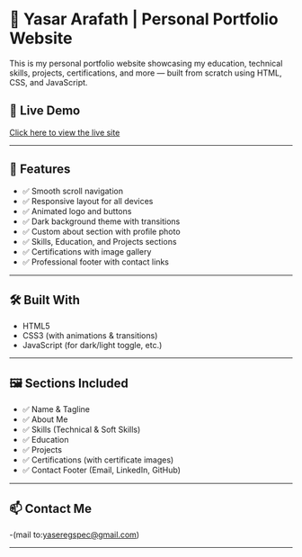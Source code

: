 # 💼 Yasar Arafath | Personal Portfolio Website

This is my personal portfolio website showcasing my education, technical skills, projects, certifications, and more — built from scratch using HTML, CSS, and JavaScript.

## 🔗 Live Demo

[Click here to view the live site](https://yasertechie.github.io/Updated_portfolio)  

---

## 📌 Features

- ✅ Smooth scroll navigation
- ✅ Responsive layout for all devices
- ✅ Animated logo and buttons
- ✅ Dark background theme with transitions
- ✅ Custom about section with profile photo
- ✅ Skills, Education, and Projects sections
- ✅ Certifications with image gallery
- ✅ Professional footer with contact links

---

## 🛠️ Built With

- HTML5
- CSS3 (with animations & transitions)
- JavaScript (for dark/light toggle, etc.)

---

## 🖼️ Sections Included

- ✅ Name & Tagline
- ✅ About Me
- ✅ Skills (Technical & Soft Skills)
- ✅ Education
- ✅ Projects
- ✅ Certifications (with certificate images)
- ✅ Contact Footer (Email, LinkedIn, GitHub)

---

## 📫 Contact Me

-(mail to:yaseregspec@gmail.com)

---

